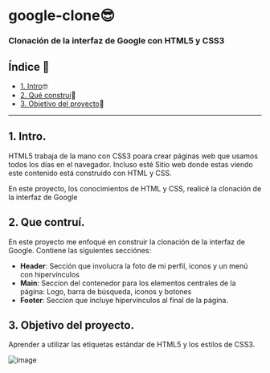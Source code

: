 # google-clone😎

### Clonación de la interfaz de Google con HTML5 y CSS3

## Índice 📖

* [1. Intro](https://github.com/ElizabethOchoa2000/google-clone/blob/main/README.md#1-intro)🤓
* [2. Qué construí](https://github.com/ElizabethOchoa2000/google-clone/blob/main/README.md#2-que-contru%C3%AD)🤔
* [3. Objetivo del proyecto](https://github.com/ElizabethOchoa2000/google-clone/blob/main/README.md#3-objetivo-del-proyecto)🥳

****

## 1. Intro.
HTML5 trabaja de la mano con CSS3 poara crear páginas web que usamos todos los días en el navegador. Incluso esté Sitio web donde estas viendo este contenido está construido con HTML y CSS.

En este proyecto, los conocimientos de HTML y CSS, realicé la clonación de la interfaz de Google  

## 2. Que contruí.
En este proyecto me enfoqué en construir la clonación de la interfaz de Google. 
Contiene las siguientes secciónes: 

* **Header**: Sección que involucra la foto de mi perfil, iconos y un menú con hipervínculos
* **Main**: Seccíon del contenedor para los elementos centrales de la página: Logo, barra de búsqueda, iconos y botones 
*  **Footer**: Seccíon que incluye hipervínculos al final de la página.

## 3. Objetivo del proyecto.
Aprender a utilizar las etiquetas estándar de HTML5 y los estilos de CSS3.

![image](https://github.com/Elita-Ochoa/google-clone/assets/109162656/f17ce397-f91c-493c-a29b-69f20f2cb025)

